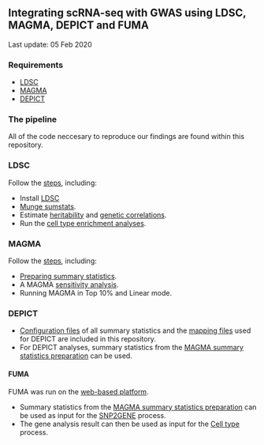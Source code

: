 ## Integrating scRNA-seq with GWAS using LDSC, MAGMA, DEPICT and FUMA

Last update: 05 Feb 2020

### Requirements
- [LDSC](https://github.com/bulik/ldsc)
- [MAGMA](https://ctg.cncr.nl/software/magma)
- [DEPICT](https://data.broadinstitute.org/mpg/depict/depict_download/bundles/)

### The pipeline
All of the code neccesary to reproduce our findings are found within this repository.

### LDSC
Follow the [steps](https://github.com/mitchellolislagers/cell_type_enrichment_pipeline/blob/master/LDSC/README.md), including:
- Install [LDSC](https://github.com/bulik/ldsc)
- [Munge sumstats](https://github.com/mitchellolislagers/cell_type_enrichment_pipeline/tree/master/LDSC/munge_sumstats/munge_sumstats.sh).
- Estimate [heritability](https://github.com/mitchellolislagers/cell_type_enrichment_pipeline/blob/master/LDSC/heritability/calculate_and_collect_h2.sh) and [genetic correlations](https://github.com/mitchellolislagers/cell_type_enrichment_pipeline/blob/master/LDSC/bivariate_correlations/calculate_and_collect_rg.sh).
- Run the [cell type enrichment analyses](https://github.com/mitchellolislagers/cell_type_enrichment_pipeline/tree/master/LDSC/celltype_enrichment).

### MAGMA
Follow the [steps](https://github.com/mitchellolislagers/cell_type_enrichment_pipeline/blob/master/MAGMA/README.md), including:
- [Preparing summary statistics](https://github.com/mitchellolislagers/cell_type_enrichment_pipeline/blob/master/MAGMA/sum_stats/prepare_MAGMA_sumstats.sh).
- A MAGMA [sensitivity analysis](https://github.com/mitchellolislagers/cell_type_enrichment_pipeline/blob/master/MAGMA/sum_stats/QC_MAGMA.sh).
- Running MAGMA in Top 10% and Linear mode.

### DEPICT
- [Configuration files](https://github.com/mitchellolislagers/cell_type_enrichment_pipeline/tree/master/DEPICT/config_files) of all summary statistics and the [mapping files](https://github.com/mitchellolislagers/cell_type_enrichment_pipeline/tree/master/DEPICT/mapping) used for DEPICT are included in this repository.
- For DEPICT analyses, summary statistics from the [MAGMA summary statistics preparation](https://github.com/mitchellolislagers/cell_type_enrichment_pipeline/blob/master/MAGMA/sum_stats/prepare_MAGMA_sumstats.sh) can be used.

#### FUMA
FUMA was run on the [web-based platform](https://fuma.ctglab.nl/). 
- Summary statistics from the [MAGMA summary statistics preparation](https://github.com/mitchellolislagers/cell_type_enrichment_pipeline/blob/master/MAGMA/sum_stats/prepare_MAGMA_sumstats.sh) can be used as input for the [SNP2GENE](https://fuma.ctglab.nl/snp2gene) process.
- The gene analysis result can then be used as input for the [Cell type](https://fuma.ctglab.nl/celltype) process.